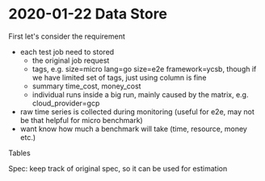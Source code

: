 # 2020-01-22 Data Store

First let's consider the requirement 

- each test job need to stored
  - the original job request
  - tags, e.g. size=micro lang=go size=e2e framework=ycsb, though if we have limited set of tags, just using column is fine
  - summary time_cost, money_cost
  - individual runs inside a big run, mainly caused by the matrix, e.g. cloud_provider=gcp
- raw time series is collected during monitoring (useful for e2e, may not be that helpful for micro benchmark)
- want know how much a benchmark will take (time, resource, money etc.)

Tables

Spec: keep track of original spec, so it can be used for estimation

